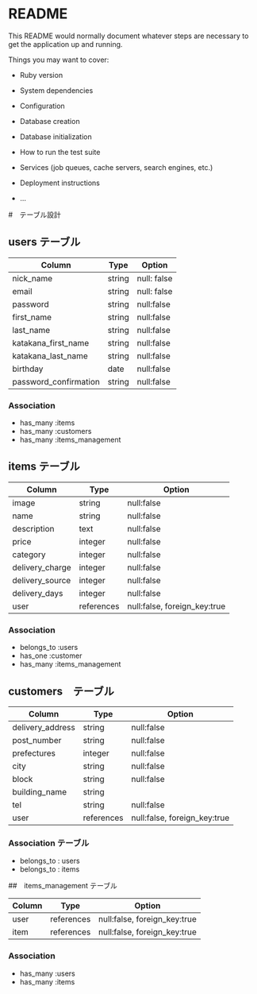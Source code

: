 # README

This README would normally document whatever steps are necessary to get the
application up and running.

Things you may want to cover:

* Ruby version

* System dependencies

* Configuration

* Database creation

* Database initialization

* How to run the test suite

* Services (job queues, cache servers, search engines, etc.)

* Deployment instructions

* ...

#　テーブル設計

## users テーブル

| Column                | Type   | Option      |
| --------------------- | ------ | ----------- |
| nick_name             | string | null: false |
| email                 | string | null: false |
| password              | string | null:false  |
| first_name            | string | null:false  |
| last_name             | string | null:false  |
| katakana_first_name   | string | null:false  |
| katakana_last_name    | string | null:false  |
| birthday              | date   | null:false  |
| password_confirmation | string | null:false  |

### Association

- has_many :items
- has_many :customers
- has_many :items_management

## items テーブル

| Column          | Type       | Option                       |
| --------------- | ---------- | ---------------------------- |
| image           | string     | null:false                   |
| name            | string     | null:false                   |
| description     | text       | null:false                   |
| price           | integer    | null:false                   |
| category        | integer    | null:false                   |
| delivery_charge | integer    | null:false                   |
| delivery_source | integer    | null:false                   |
| delivery_days   | integer    | null:false                   |
| user            | references | null:false, foreign_key:true |

### Association

- belongs_to :users
- has_one :customer
- has_many :items_management

## customers　テーブル

| Column           | Type       | Option                       |
| ---------------- | ---------- | ---------------------------- |
| delivery_address | string     | null:false                   |
| post_number      | string     | null:false                   |
| prefectures      | integer    | null:false                   |
| city             | string     | null:false                   |
| block            | string     | null:false                   |
| building_name    | string     |                              |
| tel              | string     | null:false                   |
| user             | references | null:false, foreign_key:true |

### Association テーブル

- belongs_to : users
- belongs_to : items

##　items_management テーブル

| Column | Type       | Option                       |
| ------ | ---------- | ---------------------------- |
| user   | references | null:false, foreign_key:true |
| item   | references | null:false, foreign_key:true |

### Association

- has_many :users
- has_many :items